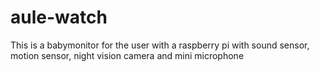 # aule-watch
This is a babymonitor for the user with a raspberry pi with sound sensor, motion sensor, night vision camera and mini microphone
